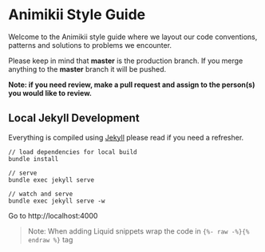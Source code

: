 # Animikii Style Guide
Welcome to the Animikii style guide where we layout our code conventions, patterns and solutions to problems we encounter.

Please keep in mind that **master** is the production branch. If you merge anything to the **master** branch it will be pushed.

**Note: if you need review, make a pull request and assign to the person(s) you would like to review.**

## Local Jekyll Development
Everything is compiled using [Jekyll](https://jekyllrb.com/docs/) please read if you need a refresher.

    // load dependencies for local build
    bundle install

    // serve
    bundle exec jekyll serve

    // watch and serve
    bundle exec jekyll serve -w

Go to http://localhost:4000

> Note: When adding Liquid snippets wrap the code in `{%- raw -%}{% endraw %}` tag
